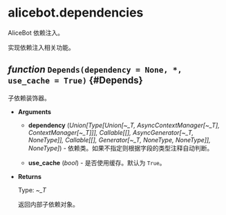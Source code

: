 # alicebot.dependencies

AliceBot 依赖注入。

实现依赖注入相关功能。

## _function_ `Depends(dependency = None, *, use_cache = True)` {#Depends}

子依赖装饰器。

- **Arguments**

  - **dependency** (_Union\[Type\[Union\[~\_T, AsyncContextManager\[~\_T\], ContextManager\[~\_T\]\]\], Callable\[\[\], AsyncGenerator\[~\_T, NoneType\]\], Callable\[\[\], Generator\[~\_T, NoneType, NoneType\]\], NoneType\]_) - 依赖类。如果不指定则根据字段的类型注释自动判断。

  - **use\_cache** (_bool_) - 是否使用缓存。默认为 `True`。

- **Returns**

  Type: _~\_T_

  返回内部子依赖对象。
